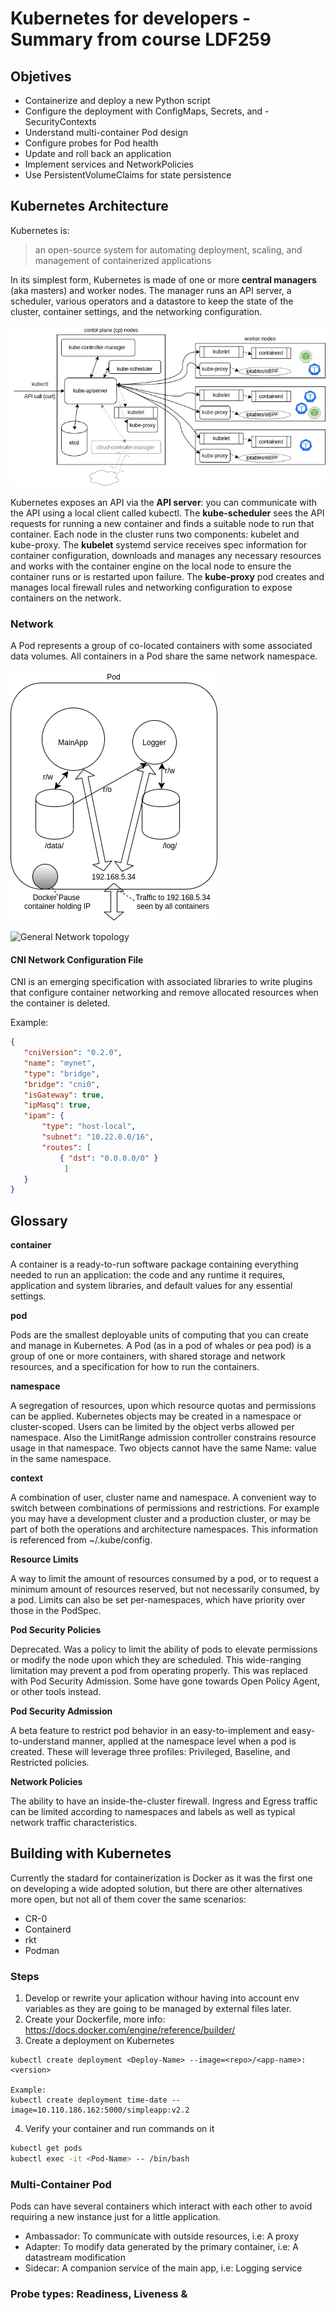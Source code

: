 
# Kubernetes for developers - Summary from course LDF259

## Objetives

- Containerize and deploy a new Python script​
- Configure the deployment with ConfigMaps, Secrets, and - SecurityContexts
- Understand multi-container Pod design
- Configure probes for Pod health
- Update and roll back an application
- Implement services and NetworkPolicies
- Use PersistentVolumeClaims for state persistence

## Kubernetes Architecture

Kubernetes is:

> an open-source system for automating deployment, scaling, and management of containerized applications

In its simplest form, Kubernetes is made of one or more __central managers__ (aka masters) and worker nodes. The manager runs an API server, a scheduler, various operators and a datastore to keep the state of the cluster, container settings, and the networking configuration.

![Kubernetes Architecture Diagram](img/architecture-diagram.png)

Kubernetes exposes an API via the __API server__: you can communicate with the API using a local client called kubectl. The __kube-scheduler__ sees the API requests for running a new container and finds a suitable node to run that container. Each node in the cluster runs two components: kubelet and kube-proxy. The __kubelet__ systemd service receives spec information for container configuration, downloads and manages any necessary resources and works with the container engine on the local node to ensure the container runs or is restarted upon failure. The __kube-proxy__ pod creates and manages local firewall rules and networking configuration to expose containers on the network.

### Network

A Pod represents a group of co-located containers with some associated data volumes. All containers in a Pod share the same network namespace.

![Pod single IP topology](img/pod-network.png)

![General Network topology](general-networking.png)

#### CNI Network Configuration File

CNI is an emerging specification with associated libraries to write plugins that configure container networking and remove allocated resources when the container is deleted.

Example:
```json
{
   "cniVersion": "0.2.0",
   "name": "mynet",
   "type": "bridge",
   "bridge": "cni0",
   "isGateway": true,
   "ipMasq": true,
   "ipam": {
       "type": "host-local",
       "subnet": "10.22.0.0/16",
       "routes": [
           { "dst": "0.0.0.0/0" }
            ]
   }
}
```


## Glossary

__container__

A container is a ready-to-run software package containing everything needed to run an application: the code and any runtime it requires, application and system libraries, and default values for any essential settings.

__pod__

Pods are the smallest deployable units of computing that you can create and manage in Kubernetes.
A Pod (as in a pod of whales or pea pod) is a group of one or more containers, with shared storage and network resources, and a specification for how to run the containers.

__namespace__

A segregation of resources, upon which resource quotas and permissions can be applied. Kubernetes objects may be created in a namespace or cluster-scoped. Users can be limited by the object verbs allowed per namespace. Also the LimitRange admission controller constrains resource usage in that namespace. Two objects cannot have the same Name: value in the same namespace.

__context__

A combination of user, cluster name and namespace. A convenient way to switch between combinations of permissions and restrictions. For example you may have a development cluster and a production cluster, or may be part of both the operations and architecture namespaces. This information is referenced from ~/.kube/config.

__Resource Limits__

A way to limit the amount of resources consumed by a pod, or to request a minimum amount of resources reserved, but not necessarily consumed, by a pod. Limits can also be set per-namespaces, which have priority over those in the PodSpec.

__Pod Security Policies__

Deprecated. Was a policy to limit the ability of pods to elevate permissions or modify the node upon which they are scheduled. This wide-ranging limitation may prevent a pod from operating properly. This was replaced with Pod Security Admission. Some have gone towards Open Policy Agent, or other tools instead.

__Pod Security Admission__

A beta feature to restrict pod behavior in an easy-to-implement and easy-to-understand manner, applied at the namespace level when a pod is created. These will leverage three profiles: Privileged, Baseline, and Restricted policies.

__Network Policies__

The ability to have an inside-the-cluster firewall. Ingress and Egress traffic can be limited according to namespaces and labels as well as typical network traffic characteristics.

## Building with Kubernetes

Currently the stadard for containerization is Docker as it was the first one on developing a wide adopted solution, but there are other alternatives more open, but not all of them cover the same scenarios:
- CR-0
- Containerd
- rkt
- Podman

### Steps
 
1. Develop or rewrite your aplication withour having into account env variables as they are going to be managed by external files later.
2. Create your Dockerfile, more info: https://docs.docker.com/engine/reference/builder/
3. Create a deployment on Kubernetes

````shell
kubectl create deployment <Deploy-Name> --image=<repo>/<app-name>:<version>

Example:
kubectl create deployment time-date --image=10.110.186.162:5000/simpleapp:v2.2
````

4. Verify your container and run commands on it

`````bash
​kubectl get pods
kubectl exec -i​t <Pod-Name> -- /bin/bash
`````

### Multi-Container Pod

Pods can have several containers which interact with each other to avoid requiring a new instance just for a little application.
- Ambassador: To communicate with outside resources, i.e: A proxy
- Adapter: To modify data generated by the primary container, i.e: A datastream modification
- Sidecar: A companion service of the main app, i.e: Logging service

### Probe types: Readiness, Liveness & 